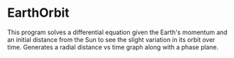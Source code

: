 # EarthOrbit

This program solves a differential equation given the Earth's momentum and an initial distance from the Sun to see the slight variation in its orbit over time. Generates a radial distance vs time graph along with a phase plane. 

